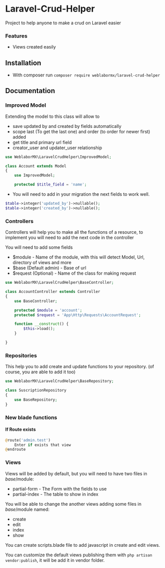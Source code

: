 # Laravel-Crud-Helper
Project to help anyone to make a crud on Laravel easier

### Features
- Views created easily

## Installation
- With composer run `composer require weblabormx/laravel-crud-helper` 

## Documentation

### Improved Model
Extending the model to this class will allow to
- save updated by and created by fields automatically
- scope last (To get the last one) and order (to order for newer first) added
- get title and primary url field
- creator_user and updater_user relationship

```php
use WeblaborMX\LaravelCrudHelper\ImprovedModel;

class Account extends Model
{
    use ImprovedModel;

    protected $title_field = 'name';
```

- You will need to add in your migration the next fields to work well.
```php
$table->integer('updated_by')->nullable();
$table->integer('created_by')->nullable();
```

### Controllers
Controllers will help you to make all the functions of a resource, to implement you will need to add the next code in the controller

You will need to add some fields
- $module - Name of the module, with this will detect Model, Url, directory of views and more
- $base (Default admin) - Base of url
- $request (Optional) - Name of the class for making request
```php
use WeblaborMX\LaravelCrudHelper\BaseController;

class AccountController extends Controller
{
	use BaseController;

    protected $module = 'account';
    protected $request = 'App\Http\Requests\AccountRequest';

    function __construct() {
        $this->load();
    }

}
```

### Repositories
This help you to add create and update functions to your repository. (of course, you are able to add it too)

```php
use WeblaborMX\LaravelCrudHelper\BaseRepository;

class SuscriptionRepository
{
	use BaseRepository;
}
```

### New blade functions
#### If Route exists
```php
@route('admin.test')
	Enter if exists that view
@endroute
```

### Views
Views will be added by default, but you will need to have two files in $base/$module:
- partial-form - The Form with the fields to use
- partial-index - The table to show in index

You will be able to change the another views adding some files in $base/$module named:
- create
- edit
- index
- show

You can create scripts.blade file to add javascript in create and edit views.

You can customize the default views publishing them with `php artisan vendor:publish`, it will be add it in vendor folder.